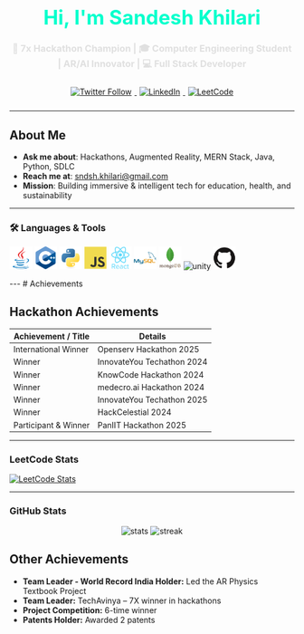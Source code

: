 <h1 align="center" style="font-size: 2.5em; color: #00ffcc; animation: glow 2s ease-in-out infinite;">
  Hi, I'm Sandesh Khilari
</h1>
<h3 align="center" style="color: #e0e0e0; margin-top: 10px;">
  🥇 7x Hackathon Champion | 🎓 Computer Engineering Student | AR/AI Innovator | 💻 Full Stack Developer
</h3>

<p align="center" style="margin: 20px 0;">
  <a href="https://twitter.com/sande_ish" target="_blank">
    <img src="https://img.shields.io/twitter/follow/sande_ish?logo=twitter&style=for-the-badge&color=1DA1F2" alt="Twitter Follow" style="transition: transform 0.3s; margin: 5px;" onmouseover="this.style.transform='scale(1.1)';" onmouseout="this.style.transform='scale(1)';"/>
  </a>
  <a href="https://linkedin.com/in/sandesh-khilari-8458a2248/" target="_blank">
    <img src="https://img.shields.io/badge/LinkedIn-0077B5?style=for-the-badge&logo=linkedin&logoColor=white" alt="LinkedIn" style="transition: transform 0.3s; margin: 5px;" onmouseover="this.style.transform='scale(1.1)';" onmouseout="this.style.transform='scale(1)';"/>
  </a>
  <a href="https://www.leetcode.com/sandeshkhilari" target="_blank">
    <img src="https://img.shields.io/badge/LeetCode-FFA116?style=for-the-badge&logo=leetcode&logoColor=white" alt="LeetCode" style="transition: transform 0.3s; margin: 5px;" onmouseover="this.style.transform='scale(1.1)';" onmouseout="this.style.transform='scale(1)';"/>
  </a>
</p>

---

## About Me

-  **Ask me about**: Hackathons, Augmented Reality, MERN Stack, Java, Python, SDLC
-  **Reach me at**: [sndsh.khilari@gmail.com](mailto:sndsh.khilari@gmail.com)
-  **Mission**: Building immersive & intelligent tech for education, health, and sustainability

---
### 🛠️ Languages & Tools
<p align="left">
  <img src="https://raw.githubusercontent.com/devicons/devicon/master/icons/java/java-original.svg" alt="java" width="40" height="40"/>
  <img src="https://raw.githubusercontent.com/devicons/devicon/master/icons/cplusplus/cplusplus-original.svg" alt="cplusplus" width="40" height="40"/>
  <img src="https://raw.githubusercontent.com/devicons/devicon/master/icons/python/python-original.svg" alt="python" width="40" height="40"/>
  <img src="https://raw.githubusercontent.com/devicons/devicon/master/icons/javascript/javascript-original.svg" alt="javascript" width="40" height="40"/>
  <img src="https://raw.githubusercontent.com/devicons/devicon/master/icons/react/react-original-wordmark.svg" alt="react" width="40" height="40"/>
  <img src="https://raw.githubusercontent.com/devicons/devicon/master/icons/mysql/mysql-original-wordmark.svg" alt="mysql" width="40" height="40"/>
  <img src="https://raw.githubusercontent.com/devicons/devicon/master/icons/mongodb/mongodb-original-wordmark.svg" alt="mongodb" width="40" height="40"/>
  <img src="https://www.vectorlogo.zone/logos/unity3d/unity3d-icon.svg" alt="unity" width="40" height="40"/>
  <img src="https://raw.githubusercontent.com/devicons/devicon/master/icons/github/github-original.svg" alt="github" width="40" height="40"/>
</p>
---
# Achievements

## Hackathon Achievements

| Achievement / Title            | Details                   |
|-------------------------------|---------------------------|
| International Winner           | Openserv Hackathon 2025    |
| Winner                        | InnovateYou Techathon 2024 |
| Winner                        | KnowCode Hackathon 2024    |
| Winner                        | medecro.ai Hackathon 2024  |
| Winner                        | InnovateYou Techathon 2025 |
| Winner                        | HackCelestial 2024         |
| Participant & Winner          | PanIIT Hackathon 2025      |

---
### LeetCode Stats

[![LeetCode Stats](https://leetcard.jacoblin.cool/sandeshkhilari?theme=dark&font=Source%20Code%20Pro&ext=heatmap)](https://leetcode.com/sandeshkhilari/)

---
###  GitHub Stats

<p align="center">
  <img src="https://github-readme-stats.vercel.app/api?username=SandeshKhilari01&show_icons=true&theme=radical" alt="stats"/>
  <img src="https://streak-stats.demolab.com?user=SandeshKhilari01&theme=dark" alt="streak"/>
</p>


## Other Achievements

- **Team Leader - World Record India Holder:** Led the AR Physics Textbook Project  
- **Team Leader:** TechAvinya – 7X winner in hackathons  
- **Project Competition:** 6-time winner  
- **Patents Holder:** Awarded 2 patents
